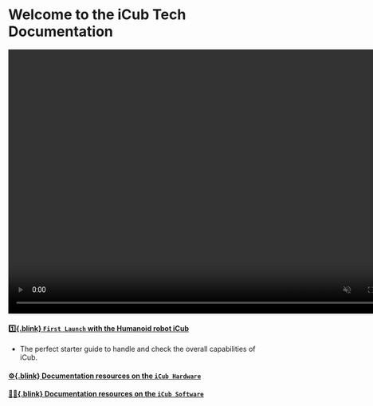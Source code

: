 # Welcome to the iCub Tech Documentation

<center>
  <video controls autoplay muted loop width="800" height="530"> <source type="video/mp4" src="./assets/icub-rotate.mp4"> </video>
</center>

#### [:one:{.blink} `First Launch` with the Humanoid robot iCub](./icub_starter_kits/first_steps.md)
- The perfect starter guide to handle and check the overall capabilities of iCub.

#### [:gear:{.blink} Documentation resources on the `iCub Hardware`](icub_hw.md)

#### [:technologist:{.blink} Documentation resources on the `iCub Software`](icub_sw.md)

